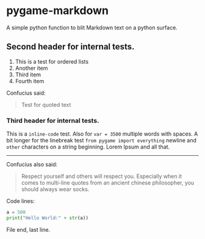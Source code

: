 # pygame-markdown

A simple python function to blit Markdown text on a python surface.

## Second header for internal tests.
1. This is a test for ordered lists
2. Another item
3. Third item
2. Fourth item

Confucius said:

> Test for quoted text

### Third header for internal tests.

This is a  `inline-code` test. Also for `var = 3500` multiple words with spaces. A bit longer for the linebreak test
 `from pygame import everything`
newline and ` other` characters on a string beginning. Lorem Ipsum and all that. 

-----

Confucius also said:
> Respect yourself
> and others will respect you. Especially when it comes to multi-line quotes from an ancient chinese philosopher, 
> you should always wear socks.

Code lines:
```Python
a = 500
print("Hello World:" + str(a))
```

File end, last line.

